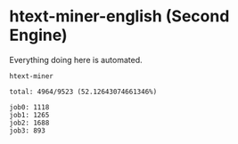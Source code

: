 # htext-miner-english (Second Engine)

Everything doing here is automated.

```
htext-miner

total: 4964/9523 (52.12643074661346%)

job0: 1118
job1: 1265
job2: 1688
job3: 893
```